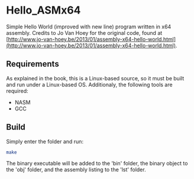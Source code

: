 # Hello_ASMx64

Simple Hello World (improved with new line) program written in x64 assembly. Credits to Jo Van Hoey for the original code, found at [http://www.jo-van-hoey.be/2013/01/assembly-x64-hello-world.html](http://www.jo-van-hoey.be/2013/01/assembly-x64-hello-world.html).

## Requirements

As explained in the book, this is a Linux-based source, so it must be built and run under a Linux-based OS. Additionaly, the following tools are required:

* NASM
* GCC

## Build

Simply enter the folder and run:

```bash
make
```

The binary executable will be added to the 'bin' folder, the binary object to the 'obj' folder, and the assembly listing to the 'lst' folder.